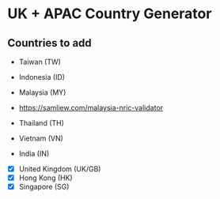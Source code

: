 # UK + APAC Country Generator

## Countries to add
- Taiwan (TW)


- Indonesia (ID)


- Malaysia (MY)
- https://samliew.com/malaysia-nric-validator


- Thailand (TH)


- Vietnam (VN)


- India (IN)

- [x] United Kingdom (UK/GB)
- [x] Hong Kong (HK)
- [x] Singapore (SG)